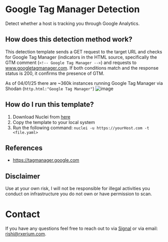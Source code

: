 # Google Tag Manager Detection
Detect whether a host is tracking you through Google Analytics. 

 ## How does this detection method work?

This detection template sends a GET request to the target URL and checks for Google Tag Manager (indicators in the HTML source, specifically the GTM comment (`<!-- Google Tag Manager -->`) and requests to www.googletagmanager.com. If both conditions match and the response status is 200, it confirms the presence of GTM.

As of 04/01/25 there are ~360k instances running Google Tag Manager via Shodan (`http.html:"Google Tag Manager"`)
![image](https://github.com/user-attachments/assets/a6429f8f-f45f-40cc-8dff-7b7b2e35388d)


 ## How do I run this template?

1. Download Nuclei from [here](https://github.com/projectdiscovery/nuclei)
2. Copy the template to your local system
3. Run the following command: `nuclei -u https://yourHost.com -t <file.yaml>` 

## References

- https://tagmanager.google.com

## Disclaimer

Use at your own risk, I will not be responsible for illegal activities you conduct on infrastructure you do not own or have permission to scan.

# Contact

If you have any questions feel free to reach out to via [Signal](https://signal.me/#eu/0Qd68U1ivXNdWCF4hf70UYFo7tB0w-GQqFpYcyV6-yr4exn2SclB6bFeP7wTAxQw) or via email: rishi@rxerium.com.
